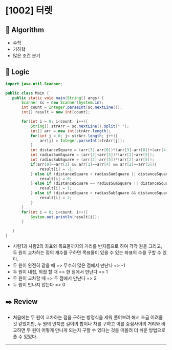 # [1002] 터렛

## :pushpin: **Algorithm**

- 수학
- 기하학
- 많은 조건 분기

## :round_pushpin: **Logic**

 ```java
 import java.util.Scanner;

public class Main {
    public static void main(String[] args) {
        Scanner sc = new Scanner(System.in);
        int count = Integer.parseInt(sc.nextLine());
        int[] result = new int[count];

        for(int i = 0; i<count; i++){
            String[] strArr = sc.nextLine().split(" ");
            int[] arr = new int[strArr.length];
            for(int j = 0; j< strArr.length; j++){
                arr[j] = Integer.parseInt(strArr[j]);
            }
            int distanceSquare = (arr[3]-arr[0])*(arr[3]-arr[0])+(arr[4]-arr[1])*(arr[4]-arr[1]);
            int radiusSumSquare = (arr[2]+arr[5])*(arr[2]+arr[5]);
            int radiusSubSquare = (arr[2]-arr[5])*(arr[2]-arr[5]);
            if(arr[0]==arr[3] && arr[1]==arr[4] && arr[2]==arr[5]){
                result[i] = -1;
            } else if (distanceSquare > radiusSumSquare || distanceSquare < radiusSubSquare) {
                result[i] = 0;
            } else if (distanceSquare == radiusSumSquare || distanceSquare == radiusSubSquare){
                result[i] = 1;
            } else if (distanceSquare > radiusSubSquare && distanceSquare < radiusSumSquare) {
                result[i] = 2;
            }
        }
        for(int i = 0; i<count; i++){
            System.out.println(result[i]);
        }

    }
}
 ```

- 사람1과 사람2의 좌표와 목표물까지의 거리를 반지름으로 하여 각각 원을 그리고, 두 원이 교차하는 점의 개수를 구하면 목표물이 있을 수 있는 좌표의 수를 구할 수 있다.
- 두 원이 완전히 같을 때 => 무수히 많은 점에서 만난다 => -1
- 두 원이 내접, 외접 할 때 => 한 점에서 만난다 => 1
- 두 원이 교차할 때 => 두 점에서 만난다 => 2
- 두 원이 만나지 않는다 => 0

## :black_nib: **Review**

- 처음에는 두 원이 교차하는 점을 구하는 방정식을 세워 풀어보려 해서 조금 어려울 것 같았지만, 두 원의 반지름 길이의 합이나 차를 구하고 이를 중심사이의 거리와 비교하면 두 원이 어떻게 만나게 되는지 구할 수 있다는 것을 떠올려 더 쉬운 방법으로 풀 수 있었다.
 ---